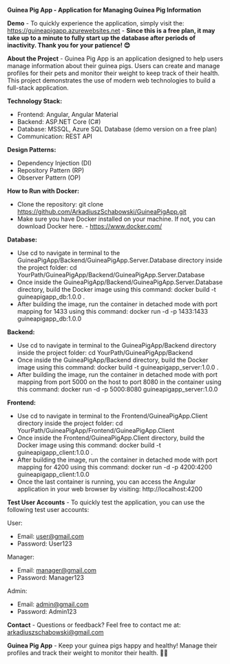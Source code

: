 **Guinea Pig App - Application for Managing Guinea Pig Information**

**Demo** - To quickly experience the application, simply visit the: https://guineapigapp.azurewebsites.net - **Since this is a free plan, it may take up to a minute to fully start up the database after periods of inactivity. Thank you for your patience! 😊**


**About the Project** - Guinea Pig App is an application designed to help users manage information about their guinea pigs. Users can create and manage profiles for their pets and monitor their weight to keep track of their health. This project demonstrates the use of modern web technologies to build a full-stack application.

**Technology Stack:**
- Frontend: Angular, Angular Material
- Backend: ASP.NET Core (C#)
- Database: MSSQL, Azure SQL Database (demo version on a free plan)
- Communication: REST API

**Design Patterns:**
- Dependency Injection (DI)
- Repository Pattern (RP)
- Observer Pattern (OP)

**How to Run with Docker:**
- Clone the repository: git clone https://github.com/ArkadiuszSchabowski/GuineaPigApp.git
- Make sure you have Docker installed on your machine. If not, you can download Docker here. - https://www.docker.com/

**Database:**
- Use cd to navigate in terminal to the GuineaPigApp/Backend/GuineaPigApp.Server.Database directory inside the project folder: cd YourPath/GuineaPigApp/Backend/GuineaPigApp.Server.Database
- Once inside the GuineaPigApp/Backend/GuineaPigApp.Server.Database directory, build the Docker image using this command: docker build -t guineapigapp_db:1.0.0 .
- After building the image, run the container in detached mode with port mapping for 1433 using this command: docker run -d -p 1433:1433 guineapigapp_db:1.0.0
  
**Backend:**
- Use cd to navigate in terminal to the GuineaPigApp/Backend directory inside the project folder: cd YourPath/GuineaPigApp/Backend
- Once inside the GuineaPigApp/Backend directory, build the Docker image using this command: docker build -t guineapigapp_server:1.0.0 .
- After building the image, run the container in detached mode with port mapping from port 5000 on the host to port 8080 in the container using this command: docker run -d -p 5000:8080 guineapigapp_server:1.0.0

**Frontend:**
- Use cd to navigate in terminal to the Frontend/GuineaPigApp.Client directory inside the project folder: cd YourPath/GuineaPigApp/Frontend/GuineaPigApp.Client
- Once inside the Frontend/GuineaPigApp.Client directory, build the Docker image using this command: docker build -t guineapigapp_client:1.0.0 .
- After building the image, run the container in detached mode with port mapping for 4200 using this command: docker run -d -p 4200:4200 guineapigapp_client:1.0.0
- Once the last container is running, you can access the Angular application in your web browser by visiting: http://localhost:4200

**Test User Accounts** - To quickly test the application, you can use the following test user accounts:

User:
- Email: user@gmail.com
- Password: User123

Manager:
- Email: manager@gmail.com
- Password: Manager123

Admin:
- Email: admin@gmail.com
- Password: Admin123

**Contact** - Questions or feedback? Feel free to contact me at: arkadiuszschabowski@gmail.com

**Guinea Pig App** - Keep your guinea pigs happy and healthy! Manage their profiles and track their weight to monitor their health. 🐹🎉

